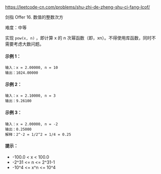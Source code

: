 https://leetcode-cn.com/problems/shu-zhi-de-zheng-shu-ci-fang-lcof/

剑指 Offer 16. 数值的整数次方

难度：中等

实现 `pow(x, n)` ，即计算 x 的 n 次幂函数（即，xn）。不得使用库函数，同时不需要考虑大数问题。

#### 示例 1：
```
输入：x = 2.00000, n = 10
输出：1024.00000
```

#### 示例 2：
```
输入：x = 2.10000, n = 3
输出：9.26100
```

#### 示例 3：
```
输入：x = 2.00000, n = -2
输出：0.25000
解释：2^-2 = 1/2^2 = 1/4 = 0.25
```

#### 提示：
- -100.0 < x < 100.0
- -2^31 <= n <= 2^31-1
- -10^4 <= x^n <= 10^4